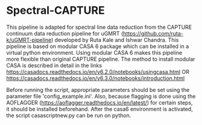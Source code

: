 # Spectral-CAPTURE
This pipeline is adapted for spectral line data reduction from the CAPTURE continuum data reduction pipeline for uGMRT (https://github.com/ruta-k/uGMRT-pipeline) developed by Ruta Kale and Ishwar Chandra.
This pipeline is based on modular CASA 6 package which can be installed in a virtual python environment. Using modular CASA 6 makes this pipeline more flexible than original CAPTURE pipeline.
The method to install modular CASA is described in detail in the links 
https://casadocs.readthedocs.io/en/v6.2.0/notebooks/usingcasa.html OR
https://casadocs.readthedocs.io/en/v6.3.0/notebooks/introduction.html


Before running the script, appropriate parameters should be set using the parameter file 'config_example.ini'. Also, because flagging is done using the AOFLAGGER (https://aoflagger.readthedocs.io/en/latest/) for certain steps, it should be installed beforehand.
After the casa6 environment is activated, the script casascriptnew.py can be run on python. 


